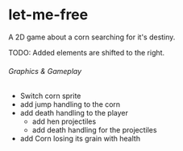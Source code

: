 # let-me-free
A 2D game about a corn searching for it's destiny.

TODO:
Added elements are shifted to the right.

###### Graphics & Gameplay
* Switch corn sprite
* add jump handling to the corn
* add death handling to the player
  * add hen projectiles
  * add death handling for the projectiles
* add Corn losing its grain with health